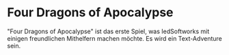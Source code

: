 # Four Dragons of Apocalypse

"Four Dragons of Apocalypse" ist das erste Spiel, was IedSoftworks mit einigen freundlichen Mithelfern machen möchte.
Es wird ein Text-Adventure sein. 
